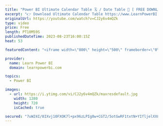 ```yaml
---
title: "Power BI Ultimate Calendar Table 🗓️ / Date Table 📆 [ FREE DOWNLOAD ]"
excerpt: "👉 Download Ultimate Calendar Table https://www.LearnPowerBI.com/calendar If you don't ❌ have the right Calendar table or Date Table in Power BI, then you would often find yourself struggling to create even simple reports 😰.   Let me show you  ➔ How you can get the Ultimate Power BI calendar table in"
originalUrl: https://youtube.com/watch?v=CJ2y6v4mQZk
type: video
price: Free
length: PT10M59S
publishedDateTime: 2023-08-23T16:00:15Z
heat: 53

featuredContent: "<iframe width=\"800\" height=\"500\" frameborder=\"0\" src=\"https://www.youtube.com/embed/CJ2y6v4mQZk\" allow=\"accelerometer; autoplay; encrypted-media; gyroscope; picture-in-picture\" allowfullscreen></iframe>"

provider:
  name: Learn Power BI
  domain: learnpowerbi.com

topics:
  - Power BI

images:
  - url: https://i.ytimg.com/vi/CJ2y6v4mQZk/maxresdefault.jpg
    width: 1280
    height: 720
    isCached: true

secured: "7uWZ4I/8IXvj10FXOK7l+px96zLPIg0w+CGT2/5otGwRF1txtN+YIfljelXX8ZE+TafoyE9PpIP5xkofzxFW9nb/C9TlHac2Fbwo/LB/Oqoc3IupwduuRs3wGVqOY40p1b9/MjSrHt6OrnUrEzzG7eTPx1vfZZfG9rR9B9I8eev2WV9QASt2pTaSDDy06MLiWlyAev1+KdKrEH3Hpgf4GSvSX6RwgHduN4Myd9vGiCbBNDlmVppv8nBgigvsiemfME0y2A+l9wDm7CCLaYOeDzV4+tHG7S9ivOvcPhRgBilPcIFrbUVWnYOKyK2D3oGemBwBMxzN1xV+pRt3ckI0UWhyO22+H8jw6DpjKSwQyRDCstxlBh2ctuBnwdvYow5MHQgiSMgNNnXnpQlwLb98GgAjS9sWToufg4HOpk13afc=;va10u0g1wGxdoFSllrUx+A=="
---
```


